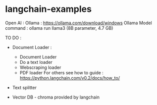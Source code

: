# langchain-examples

Open AI :
Ollama : https://ollama.com/download/windows
Ollama Model command : ollama run llama3 (8B parameter, 4.7 GB)

TO DO :
- Document Loader :
    - Document Loader
    - Do a text loader
    - Webscraping loader
    - PDF loader
For others see how to guide : https://python.langchain.com/v0.2/docs/how_to/

- Text splitter
- Vector DB - chroma provided by langchain

